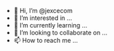 - 👋 Hi, I’m @jexcecom
- 👀 I’m interested in ...
- 🌱 I’m currently learning ...
- 💞️ I’m looking to collaborate on ...
- 📫 How to reach me ...

<!---
jexcecom/jexcecom is a ✨ special ✨ repository because its `README.md` (this file) appears on your GitHub profile.
You can click the Preview link to take a look at your changes.
--->
